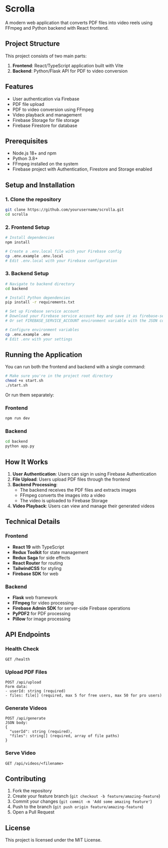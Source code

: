 # Scrolla

A modern web application that converts PDF files into video reels using FFmpeg and Python backend with React frontend.

## Project Structure

This project consists of two main parts:

1. **Frontend**: React/TypeScript application built with Vite
2. **Backend**: Python/Flask API for PDF to video conversion

## Features

-  User authentication via Firebase
-  PDF file upload
-  PDF to video conversion using FFmpeg
-  Video playback and management
-  Firebase Storage for file storage
-  Firebase Firestore for database

## Prerequisites

-  Node.js 18+ and npm
-  Python 3.8+
-  FFmpeg installed on the system
-  Firebase project with Authentication, Firestore and Storage enabled

## Setup and Installation

### 1. Clone the repository

```bash
git clone https://github.com/yourusername/scrolla.git
cd scrolla
```

### 2. Frontend Setup

```bash
# Install dependencies
npm install

# Create a .env.local file with your Firebase config
cp .env.example .env.local
# Edit .env.local with your Firebase configuration
```

### 3. Backend Setup

```bash
# Navigate to backend directory
cd backend

# Install Python dependencies
pip install -r requirements.txt

# Set up Firebase service account
# Download your Firebase service account key and save it as firebase-service-account.json in the backend directory
# Or set FIREBASE_SERVICE_ACCOUNT environment variable with the JSON content

# Configure environment variables
cp .env.example .env
# Edit .env with your settings
```

## Running the Application

You can run both the frontend and backend with a single command:

```bash
# Make sure you're in the project root directory
chmod +x start.sh
./start.sh
```

Or run them separately:

### Frontend

```bash
npm run dev
```

### Backend

```bash
cd backend
python app.py
```

## How It Works

1. **User Authentication**: Users can sign in using Firebase Authentication
2. **File Upload**: Users upload PDF files through the frontend
3. **Backend Processing**:
   -  The backend receives the PDF files and extracts images
   -  FFmpeg converts the images into a video
   -  The video is uploaded to Firebase Storage
4. **Video Playback**: Users can view and manage their generated videos

## Technical Details

### Frontend

-  **React 19** with TypeScript
-  **Redux Toolkit** for state management
-  **Redux Saga** for side effects
-  **React Router** for routing
-  **TailwindCSS** for styling
-  **Firebase SDK** for web

### Backend

-  **Flask** web framework
-  **FFmpeg** for video processing
-  **Firebase Admin SDK** for server-side Firebase operations
-  **PyPDF2** for PDF processing
-  **Pillow** for image processing

## API Endpoints

### Health Check

```
GET /health
```

### Upload PDF Files

```
POST /api/upload
Form data:
- userId: string (required)
- files: file[] (required, max 5 for free users, max 50 for pro users)
```

### Generate Videos

```
POST /api/generate
JSON body:
{
  "userId": string (required),
  "files": string[] (required, array of file paths)
}
```

### Serve Video

```
GET /api/videos/<filename>
```

## Contributing

1. Fork the repository
2. Create your feature branch (`git checkout -b feature/amazing-feature`)
3. Commit your changes (`git commit -m 'Add some amazing feature'`)
4. Push to the branch (`git push origin feature/amazing-feature`)
5. Open a Pull Request

## License

This project is licensed under the MIT License.
